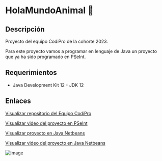 # HolaMundoAnimal 🐶

## Descripción

Proyecto del equipo CodiPro de la cohorte 2023.

Para este proyecto vamos a programar en lenguaje de Java un proyecto que ya ha sido programado en PSeInt.

## Requerimientos

- Java Development Kit 12 - JDK 12

## Enlaces

[Visualizar repositorio del Equipo CodiPro](https://github.com/CodeStrong2023/SegundoSemestreCodiPro)

[Visualizar video del proyecto en PSeInt](https://www.youtube.com/watch?v=jWhF1lcBhNo)

[Visualizar proyecto en Java Netbeans](https://github.com/CodeStrong2023/HolaMundoAnimal/tree/ed7eced3336eee51634940fafb283bfa7c2b4c0c)

[Visualizar video del proyecto en Java Netbeans](https://drive.google.com/file/d/1YZ7ICeN_1UznWKbXkmGsZL2ynZ-muR4e/view?usp=sharing)



![image](https://github.com/CodeStrong2023/HolaMundoAnimal/assets/135785905/1097443d-2b61-49a5-8bec-4889e2533d84)
